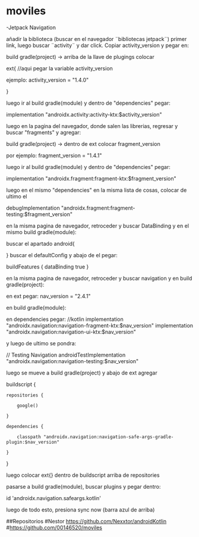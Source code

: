 # moviles
-Jetpack Navigation

añadir la biblioteca (buscar en el navegador ¨bibliotecas jetpack¨)
primer link, luego buscar ¨activity¨ y dar click. Copiar activity_version y pegar en:

build gradle(project) -> arriba de la llave de plugings colocar

ext{
//aqui pegar la variable activity_version

ejemplo:
activity_version = "1.4.0"

}

luego ir al build gradle(module) y dentro de "dependencies" pegar:

implementation "androidx.activity:activity-ktx:$activity_version"

luego en la pagina del navegador, donde salen las librerias, regresar y buscar "fragments" y agregar:

build gradle(project) -> dentro de ext colocar fragment_version

por ejemplo: fragment_version = "1.4.1"

luego ir al build gradle(module) y dentro de "dependencies" pegar:

implementation "androidx.fragment:fragment-ktx:$fragment_version"

luego en el mismo "dependencies" en la misma lista de cosas, colocar de ultimo el

 debugImplementation "androidx.fragment:fragment-testing:$fragment_version"
 
 en la misma pagina de navegador, retroceder y buscar DataBinding y en el mismo build gradle(module):
 
 buscar el apartado android{
 
 } buscar el defaultConfig y abajo de el pegar:
 
 buildFeatures {
        dataBinding true
    }

 en la misma pagina de navegador, retroceder y buscar navigation y en build gradle(project):
 
 en ext pegar: nav_version = "2.4.1"
 
 en build gradle(module):
 
 en dependencies pegar:
 //kotlin
 implementation "androidx.navigation:navigation-fragment-ktx:$nav_version"
  implementation "androidx.navigation:navigation-ui-ktx:$nav_version"
  
  y luego de ultimo se pondra:
  
  // Testing Navigation
  androidTestImplementation "androidx.navigation:navigation-testing:$nav_version"
  
  luego se mueve a build gradle(project) y abajo de ext agregar 
  
 buildscript {
 
    repositories {
    
        google()
        
    }
    
    dependencies {
        
        classpath "androidx.navigation:navigation-safe-args-gradle-plugin:$nav_version"
        
    }
    
}

luego colocar ext{} dentro de buildscript arriba de repositories
  
  pasarse a build gradle(module), buscar plugins y pegar dentro:
  
id 'androidx.navigation.safeargs.kotlin'

luego de todo esto, presiona sync now (barra azul de arriba)


##Repositorios
#Nestor 
https://github.com/Nexxtor/androidKotlin
#https://github.com/00146520/moviles


